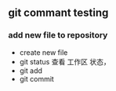 ## git commant testing


### add new file to repository

- create new file
- git status  查看 工作区 状态，
- git add
- git commit




